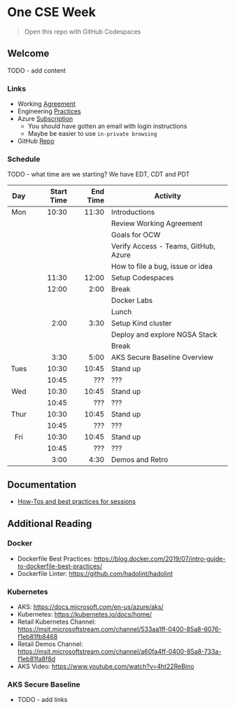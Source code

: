 # One CSE Week

> Open this repo with GitHub Codespaces

## Welcome

TODO - add content

### Links

- Working [Agreement](docs/WorkingAgreement.md)
- Engineering [Practices](docs/EngineeringPractices.md)
- Azure [Subscription](https://portal.azure.com)
  - You should have gotten an email with login instructions
  - Maybe be easier to use `in-private browsing`
- GitHub [Repo](https://github.com/retaildevcrews/k8s-quickstart)

### Schedule

TODO - what time are we starting? We have EDT, CDT and PDT

Day   | Start Time | End Time | Activity |
:---: | ---------: | -------: | -------- |
Mon   | 10:30      | 11:30    | Introductions |
|     |            |          | Review Working Agreement |
|     |            |          | Goals for OCW |
|     |            |          | Verify Access - Teams, GitHub, Azure |
|     |            |          | How to file a bug, issue or idea |
|     | 11:30      | 12:00    | Setup Codespaces |
|     | 12:00      | 2:00     | Break |
|     |            |          | Docker Labs |
|     |            |          | Lunch |
|     | 2:00       | 3:30     | Setup Kind cluster |
|     |            |          | Deploy and explore NGSA Stack |
|     |            |          | Break |
|     | 3:30       | 5:00     | AKS Secure Baseline Overview  |
Tues  | 10:30      | 10:45    | Stand up |
|     | 10:45      | ???      | ??? |
Wed   | 10:30      | 10:45    | Stand up |
|     | 10:45      | ???      | ??? |
Thur  | 10:30      | 10:45    | Stand up |
|     | 10:45      | ???      | ??? |
Fri   | 10:30      | 10:45    | Stand up |
|     | 10:45      | ???      | ??? |
|     | 3:00       | 4:30     | Demos and Retro |

## Documentation

- [How-Tos and best practices for sessions](./docs)

## Additional Reading

### Docker

- Dockerfile Best Practices: <https://blog.docker.com/2019/07/intro-guide-to-dockerfile-best-practices/>
- Dockerfile Linter: <https://github.com/hadolint/hadolint>

### Kubernetes

- AKS: <https://docs.microsoft.com/en-us/azure/aks/>
- Kubernetes: <https://kubernetes.io/docs/home/>
- Retail Kubernetes Channel: <https://msit.microsoftstream.com/channel/533aa1ff-0400-85a8-6076-f1eb81fb8468>
- Retail Demos Channel: <https://msit.microsoftstream.com/channel/a60fa4ff-0400-85a8-733a-f1eb81fa8f8d>
- AKS Video: <https://www.youtube.com/watch?v=4ht22ReBjno>

### AKS Secure Baseline

- TODO - add links
